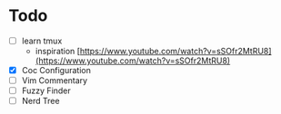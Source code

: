 # Todo

- [ ] learn tmux
  - inspiration [https://www.youtube.com/watch?v=sSOfr2MtRU8](https://www.youtube.com/watch?v=sSOfr2MtRU8)
- [x] Coc Configuration
- [ ] Vim Commentary
- [ ] Fuzzy Finder
- [ ] Nerd Tree
